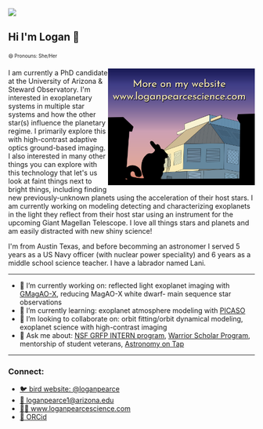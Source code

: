 <img src="magellan-secondary-banner.png" align="center">

## Hi I'm Logan 👋
<sub><sup>😄 Pronouns: She/Her</sup></sub>

<p>
  <a href='www.loganpearcescience.com'><img src="vizzy-dome-sunset-websitead.png" width=300, align="right"></a>
</p>

I am currently a PhD candidate at the University of Arizona & Steward Observatory.  I'm interested in exoplanetary systems in multiple star systems and how the other star(s) influence the planetary regime.  I primarily explore this with high-contrast adaptive optics ground-based imaging.  I also interested in many other things you can explore with this technology that let's us look at faint things next to bright things, including finding new previously-unknown planets using the acceleration of their host stars.  I am currently working on modeling detecting and characterizing exoplanets in the light they reflect from their host star using an instrument for the upcoming Giant Magellan Telescope.  I love all things stars and planets and am easily distracted with new shiny science!

I'm from Austin Texas, and before becomming an astronomer I served 5 years as a US Navy officer (with nuclear power speciality) and 6 years as a middle school science teacher.  I have a labrador named Lani.

---

- 🔭 I’m currently working on: reflected light exoplanet imaging with <a href="xwcl.science">GMagAO-X</a>, reducing MagAO-X white dwarf- main sequence star observations
- 🌱 I’m currently learning: exoplanet atmosphere modeling with <a href="https://natashabatalha.github.io/picaso/">PICASO</a>
- 👯 I’m looking to collaborate on: orbit fitting/orbit dynamical modeling, exoplanet science with high-contrast imaging
- 💬 Ask me about: <a href="https://www.nsf.gov/eng/eec/intern.jsp">NSF GRFP INTERN program<a/>, <a href="https://www.warrior-scholar.org/">Warrior Scholar Program</a>, mentorship of student veterans, <a href="astronomyontap.org">Astronomy on Tap</a>

 ---
  
 ### Connect:
  -  <a href="https://twitter.com/loganpearce">🐦 bird website: @loganpearce</a>
  -  <a href="mailto:loganpearce1@arizona.edu">📧 loganpearce1@arizona.edu</a>
  -  <a href='www.loganpearcescience.com'>👩‍💻 www.loganpearcescience.com</a>
  -  <a href="https://orcid.org/0000-0003-3904-7378">📝 ORCid</a>

<!--
**logan-pearce/logan-pearce** is a ✨ _special_ ✨ repository because its `README.md` (this file) appears on your GitHub profile.

Here are some ideas to get you started:

- 🔭 I’m currently working on ...
- 🌱 I’m currently learning ...
- 👯 I’m looking to collaborate on ...
- 🤔 I’m looking for help with ...
- 💬 Ask me about ...
- 📫 How to reach me: ...
- 😄 Pronouns: ...
- ⚡ Fun fact: ...
-->
